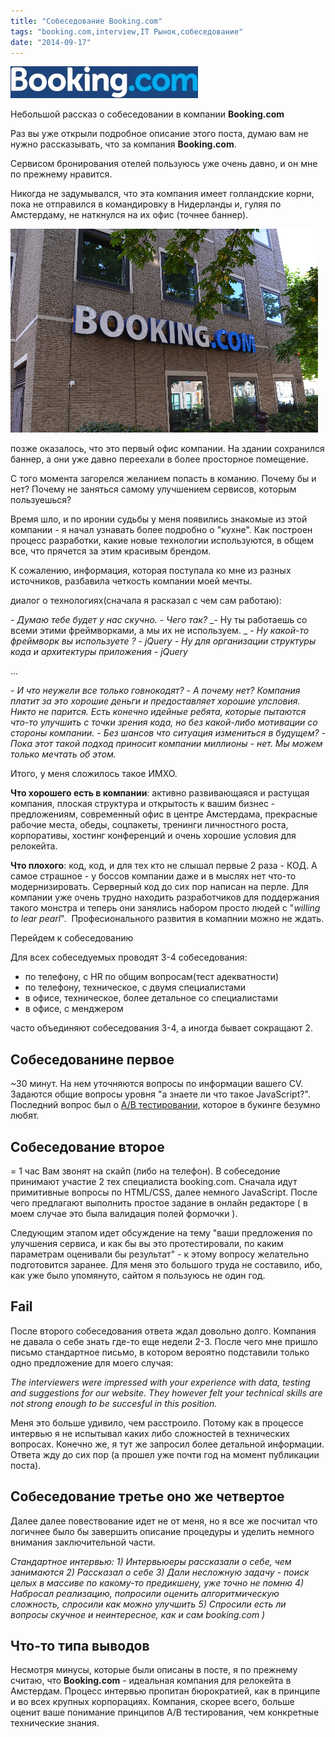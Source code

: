 ```yaml
---
title: "Собеседование Booking.com"
tags: "booking.com,interview,IT Рынок,собеседование"
date: "2014-09-17"
---
```


![](images/booking_logo-300x51.jpg "booking_logo")

Небольшой рассказ о собеседовании в компании **Booking.com**

Раз вы уже открыли подробное описание этого поста, думаю вам не нужно рассказывать, что за компания **Booking.com**.

Сервисом бронирования отелей пользуюсь уже очень давно, и он мне по прежнему нравится.

Никогда не задумывался, что эта компания имеет голландские корни, пока не отправился в командировку в Нидерланды и, гуляя по Амстердаму, не наткнулся на их офис (точнее баннер).

![](images/DSC_1364.png "booking.com office")

позже оказалось, что это первый офис компании. На здании сохранился баннер, а они уже давно переехали в более просторное помещение.

С того момента загорелся желанием попасть в команию. Почему бы и нет? Почему не заняться самому улучшением сервисов, которым пользуешься?

Время шло, и по иронии судьбы у меня появились знакомые из этой компании - я начал узнавать более подробно о "кухне". Как построен процесс разработки, какие новые технологии используются, в общем все, что прячется за этим красивым брендом.

К сожалению, информация, которая поступала ко мне из разных источников, разбавила четкость компании моей мечты.

диалог о технологиях(сначала я расказал с чем сам работаю):

_\- Думаю тебе будет у нас скучно._ _\- Чего так?_ _\- Ну ты работаешь со всеми этими фреймворками, а мы их не используем. _ _\- Ну какой-то фреймворк _вы используете_ ?_ _\- jQuery_ _\- Ну для организации структуры кода и архитектуры приложения_ _\- jQuery_

...

_\- И что неужели все только говнокодят?_ _\- А почему нет? Компания платит за это хорошие деньги и предоставляет хорошие улсловия. Никто не парится. Есть конечно идейные ребята, которые пытаются что-то улучшить с точки зрения кода, но без какой-либо мотивации со стороны компании._ _\- Без шансов что ситуация измениться в будущем?_ _\- Пока этот такой подход приносит компании миллионы - нет. Мы можем только мечтать об этом._

Итого, у меня сложилось такое ИМХО.

**Что хорошего есть в компании**: активно развивающаяся и растущая компания, плоская структура и открытость к вашим бизнес - предложениям, современный офис в центре Амстердама, прекрасные рабочие места, обеды, соцпакеты, тренинги личностного роста, корпоративы, хостинг конференций и очень хорошие условия для релокейта.

**Что плохого**: код, код, и для тех кто не слышал первые 2 раза - КОД. А самое страшное - у боссов компании даже и в мыслях нет что-то модернизировать. Серверный код до сих пор написан на перле. Для компании уже очень трудно находить разработчиков для поддержания такого монстра и теперь они занялись набором просто людей с "_willing to lear pearl_".  Професионального развития в комапнии можно не ждать.

Перейдем к собеседованию

Для всех собеседуемых проводят 3-4 собеседования:

- по телефону, с HR по общим вопросам(тест адекватности)
- по телефону, техническое, с двумя специалистами
- в офисе, техническое, более детальное со специалистами
- в офисе, с менджером

часто объединяют собеседования 3-4, а иногда бывает сокращают 2.

## Собеседованине первое

~30 минут. На нем уточняются вопросы по информации вашего CV. Задаются общие вопросы уровня "а знаете ли что такое JavaScript?". Последний вопрос был о [A/B тестировании](https://ru.wikipedia.org/wiki/A/B-%D1%82%D0%B5%D1%81%D1%82%D0%B8%D1%80%D0%BE%D0%B2%D0%B0%D0%BD%D0%B8%D0%B5 "ru.wikipedia.org"), которое в букинге безумно любят.

## Собеседование второе

\= 1 час Вам звонят на скайп (либо на телефон). В собеседоние принимают участие 2 тех специалиста booking.com. Сначала идут примитивные вопросы по HTML/CSS, далее немного JavaScript. После чего предлагают выполнить простое задание в онлайн редакторе ( в моем случае это была валидация полей формочки ).

Следующим этапом идет обсуждение на тему "ваши предложения по улучшения сервиса, и как бы вы это протестировали, по каким параметрам оценивали бы результат" - к этому вопросу желательно подготовится заранее. Для меня это большого труда не составило, ибо, как уже было упомянуто, сайтом я пользуюсь не один год.

## Fail

После второго собеседования ответа ждал довольно долго. Компания не давала о себе знать где-то еще недели 2-3. После чего мне пришло письмо стандартное письмо, в котором вероятно подставили только одно предложение для моего случая:

_The interviewers were impressed with your experience with data, testing and suggestions for our website. They however felt your technical skills are not strong enough to be succesful in this position._

Меня это больше удивило, чем расстроило. Потому как в процессе интервью я не испытывал каких либо сложностей в технических вопросах. Конечно же, я тут же запросил более детальной информации. Ответа жду до сих пор (а прошел уже почти год на момент публикации поста).

## Собеседование третье оно же четвертое

Далее далее повествование идет не от меня, но я все же посчитал что логичнее было бы завершить описание процедуры и уделить немного внимания заключительной части.

_Стандартное интервью:_ _1) Интервьюеры рассказали о себе, чем занимаются_ _2) Рассказал о себе_ _3) Дали несложную задачу - поиск целых в массиве по какому-то предикшену, уже точно не помню_ _4) Набросал реализацию, попросили оценить алгоритмическую сложность, спросили как можно улучшить_ _5) Спросили есть ли вопросы_ _скучное и неинтересное, как и сам booking.com )_

## Что-то типа выводов

Несмотря минусы, которые были описаны в посте, я по прежнему считаю, что **Booking.com** - идеальная компания для релокейта в Амстердам. Процесс интервью пропитан бюрократией, как в принципе и во всех крупных корпорациях. Компания, скорее всего, больше оценит ваше понимание принципов A/B тестирования, чем конкретные технические знания.
